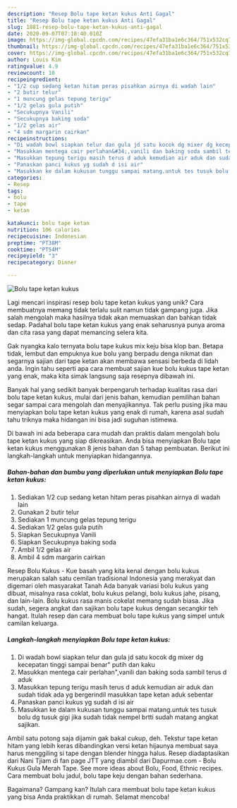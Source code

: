 ```yaml
---
description: "Resep Bolu tape ketan kukus Anti Gagal"
title: "Resep Bolu tape ketan kukus Anti Gagal"
slug: 1881-resep-bolu-tape-ketan-kukus-anti-gagal
date: 2020-09-07T07:10:40.010Z
image: https://img-global.cpcdn.com/recipes/47efa31ba1e6c364/751x532cq70/bolu-tape-ketan-kukus-foto-resep-utama.jpg
thumbnail: https://img-global.cpcdn.com/recipes/47efa31ba1e6c364/751x532cq70/bolu-tape-ketan-kukus-foto-resep-utama.jpg
cover: https://img-global.cpcdn.com/recipes/47efa31ba1e6c364/751x532cq70/bolu-tape-ketan-kukus-foto-resep-utama.jpg
author: Louis Kim
ratingvalue: 4.9
reviewcount: 10
recipeingredient:
- "1/2 cup sedang ketan hitam peras pisahkan airnya di wadah lain"
- "2 butir telur"
- "1 muncung gelas tepung terigu"
- "1/2 gelas gula putih"
- "Secukupnya Vanili"
- "Secukupnya baking soda"
- "1/2 gelas air"
- "4 sdm margarin cairkan"
recipeinstructions:
- "Di wadah bowl siapkan telur dan gula jd satu kocok dg mixer dg kecepatan tinggi sampai benar&#34; putih dan kaku"
- "Masukkan mentega cair perlahan&#34;,vanili dan baking soda sambil terus d aduk"
- "Masukkan tepung terigu masih terus d aduk kemudian air aduk dan sudah tidak ada yg bergerindil masukkan tape ketan aduk sebentar"
- "Panaskan panci kukus yg sudah d isi air"
- "Masukkan ke dalam kukusan tunggu sampai matang.untuk tes tusuk bolu dg tusuk gigi jika sudah tidak nempel brtti sudah matang angkat sajikan."
categories:
- Resep
tags:
- bolu
- tape
- ketan

katakunci: bolu tape ketan 
nutrition: 106 calories
recipecuisine: Indonesian
preptime: "PT38M"
cooktime: "PT54M"
recipeyield: "3"
recipecategory: Dinner

---
```



![Bolu tape ketan kukus](https://img-global.cpcdn.com/recipes/47efa31ba1e6c364/751x532cq70/bolu-tape-ketan-kukus-foto-resep-utama.jpg)

Lagi mencari inspirasi resep bolu tape ketan kukus yang unik? Cara membuatnya memang tidak terlalu sulit namun tidak gampang juga. Jika salah mengolah maka hasilnya tidak akan memuaskan dan bahkan tidak sedap. Padahal bolu tape ketan kukus yang enak seharusnya punya aroma dan cita rasa yang dapat memancing selera kita.

Gak nyangka kalo ternyata bolu tape kukus mix keju bisa klop ban. Betapa tidak, lembut dan empuknya kue bolu yang berpadu denga nikmat dan segarnya sajian dari tape ketan akan membawa sensasi berbeda di lidah anda. Ingin tahu seperti apa cara membuat sajian kue bolu kukus tape ketan yang enak, maka kita simak langsung saja resepnya dibawah ini.

Banyak hal yang sedikit banyak berpengaruh terhadap kualitas rasa dari bolu tape ketan kukus, mulai dari jenis bahan, kemudian pemilihan bahan segar sampai cara mengolah dan menyajikannya. Tak perlu pusing jika mau menyiapkan bolu tape ketan kukus yang enak di rumah, karena asal sudah tahu triknya maka hidangan ini bisa jadi suguhan istimewa.


Di bawah ini ada beberapa cara mudah dan praktis dalam mengolah bolu tape ketan kukus yang siap dikreasikan. Anda bisa menyiapkan Bolu tape ketan kukus menggunakan 8 jenis bahan dan 5 tahap pembuatan. Berikut ini langkah-langkah untuk menyiapkan hidangannya.

<!--inarticleads1-->

##### Bahan-bahan dan bumbu yang diperlukan untuk menyiapkan Bolu tape ketan kukus:

1. Sediakan 1/2 cup sedang ketan hitam peras pisahkan airnya di wadah lain
1. Gunakan 2 butir telur
1. Sediakan 1 muncung gelas tepung terigu
1. Sediakan 1/2 gelas gula putih
1. Siapkan Secukupnya Vanili
1. Siapkan Secukupnya baking soda
1. Ambil 1/2 gelas air
1. Ambil 4 sdm margarin cairkan


Resep Bolu Kukus - Kue basah yang kita kenal dengan bolu kukus merupakan salah satu cemilan tradisional Indonesia yang merakyat dan digemari oleh masyarakat Tanah Ada banyak variasi bolu kukus yang dibuat, misalnya rasa coklat, bolu kukus pelangi, bolu kukus jahe, pisang, dan lain-lain. Bolu kukus rasa manis cokelat memang sudah biasa. Jika sudah, segera angkat dan sajikan bolu tape kukus dengan secangkir teh hangat. Itulah resep dan cara membuat bolu tape kukus yang simpel untuk camilan keluarga. 

<!--inarticleads2-->

##### Langkah-langkah menyiapkan Bolu tape ketan kukus:

1. Di wadah bowl siapkan telur dan gula jd satu kocok dg mixer dg kecepatan tinggi sampai benar&#34; putih dan kaku
1. Masukkan mentega cair perlahan&#34;,vanili dan baking soda sambil terus d aduk
1. Masukkan tepung terigu masih terus d aduk kemudian air aduk dan sudah tidak ada yg bergerindil masukkan tape ketan aduk sebentar
1. Panaskan panci kukus yg sudah d isi air
1. Masukkan ke dalam kukusan tunggu sampai matang.untuk tes tusuk bolu dg tusuk gigi jika sudah tidak nempel brtti sudah matang angkat sajikan.


Ambil satu potong saja dijamin gak bakal cukup, deh. Tekstur tape ketan hitam yang lebih keras dibandingkan versi ketan hijaunya membuat saya harus menggiling si tape dengan blender hingga halus. Resep diadaptasikan dari Nani Tjiam di fan page JTT yang diambil dari Dapurmae.com - Bolu Kukus Gula Merah Tape. See more ideas about Bolu, Food, Ethnic recipes. Cara membuat bolu jadul, bolu tape keju dengan bahan sederhana. 

Bagaimana? Gampang kan? Itulah cara membuat bolu tape ketan kukus yang bisa Anda praktikkan di rumah. Selamat mencoba!
